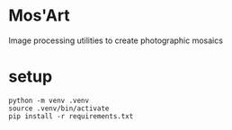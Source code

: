 # Mos'Art
Image processing utilities to create photographic mosaics

# setup
```shell
python -m venv .venv
source .venv/bin/activate
pip install -r requirements.txt
```